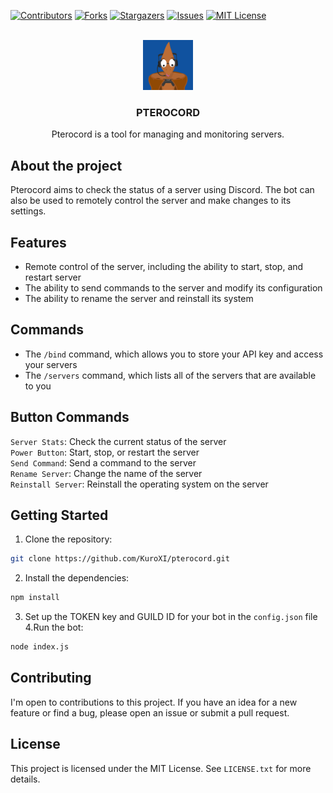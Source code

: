 [![Contributors][contributors-shield]][contributors-url]
[![Forks][forks-shield]][forks-url]
[![Stargazers][stars-shield]][stars-url]
[![Issues][issues-shield]][issues-url]
[![MIT License][license-shield]][license-url]

<br />
<div align="center">
  <a href="https://github.com/KuroXI/pterocord">
    <img src="images/project_image.png" alt="Logo" width="80" height="80">
  </a>

  <h3 align="center">PTEROCORD</h3>

  <p align="center">
    Pterocord is a tool for managing and monitoring servers.
  </p>
</div>

## About the project
Pterocord aims to check the status of a server using Discord. The bot can also be used to remotely control the server and make changes to its settings.

## Features
- Remote control of the server, including the ability to start, stop, and restart server
- The ability to send commands to the server and modify its configuration
- The ability to rename the server and reinstall its system

## Commands
- The `/bind` command, which allows you to store your API key and access your servers
- The `/servers` command, which lists all of the servers that are available to you

## Button Commands
`Server Stats`: Check the current status of the server\
`Power Button`: Start, stop, or restart the server\
`Send Command`: Send a command to the server\
`Rename Server`: Change the name of the server\
`Reinstall Server`: Reinstall the operating system on the server

## Getting Started
1. Clone the repository:
```bash
git clone https://github.com/KuroXI/pterocord.git
```
2. Install the dependencies:
```bash
npm install
```
3. Set up the TOKEN key and GUILD ID for your bot in the `config.json` file
4.Run the bot:
```bash
node index.js
```

## Contributing
I'm open to contributions to this project. If you have an idea for a new feature or find a bug, please open an issue or submit a pull request.

## License
This project is licensed under the MIT License. See `LICENSE.txt` for more details.

[contributors-shield]: https://img.shields.io/github/contributors/KuroXI/pterocord.svg?style=for-the-badge
[contributors-url]: https://github.com/KuroXI/pterocord/graphs/contributors
[forks-shield]: https://img.shields.io/github/forks/KuroXI/pterocord.svg?style=for-the-badge
[forks-url]: https://github.com/KuroXI/pterocord/network/members
[stars-shield]: https://img.shields.io/github/stars/KuroXI/pterocord.svg?style=for-the-badge
[stars-url]: https://github.com/KuroXI/pterocord/stargazers
[issues-shield]: https://img.shields.io/github/issues/KuroXI/pterocord.svg?style=for-the-badge
[issues-url]: https://github.com/KuroXI/pterocord/issues
[license-shield]: https://img.shields.io/github/license/KuroXI/pterocord.svg?style=for-the-badge
[license-url]: https://github.com/KuroXI/pterocord/blob/main/LICENSE
